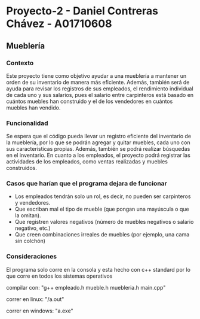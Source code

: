 # Proyecto-2 - Daniel Contreras Chávez - A01710608

## Mueblería

### Contexto
Este proyecto tiene como objetivo ayudar a una mueblería a mantener un orden de su inventario de manera más eficiente. Además, también será de ayuda para revisar los registros de sus empleados, el rendimiento individual de cada uno y sus salarios, pues el salario entre carpinteros está basado en cuántos muebles han construido y el de los vendedores en cuántos muebles han vendido.

### Funcionalidad
Se espera que el código pueda llevar un registro eficiente del inventario de la mueblería, por lo que se podrán agregar y quitar muebles, cada uno con sus características propias. Además, también se podrá realizar búsquedas en el inventario. En cuanto a los empleados, el proyecto podrá registrar las actividades de los empleados, como ventas realizadas y muebles construidos.

### Casos que harían que el programa dejara de funcionar
- Los empleados tendrán solo un rol, es decir, no pueden ser carpinteros y vendedores.
- Que escriban mal el tipo de mueble (que pongan una mayúscula o que la omitan).
- Que registren valores negativos (número de muebles negativos o salario negativo, etc.)
- Que creen combinaciones irreales de muebles (por ejemplo, una cama sin colchón)

### Consideraciones
El programa solo corre en la consola y esta hecho con c++ standard por lo que corre en todos los sistemas operativos

compilar con: "g++ empleado.h mueble.h muebleria.h main.cpp"

correr en linux: "/a.out"

correr en windows: "a.exe"
